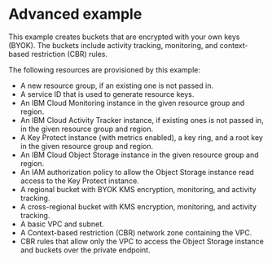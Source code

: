 # Advanced example

This example creates buckets that are encrypted with your own keys (BYOK). The buckets include activity tracking, monitoring, and context-based restriction (CBR) rules.

The following resources are provisioned by this example:

- A new resource group, if an existing one is not passed in.
- A service ID that is used to generate resource keys.
- An IBM Cloud Monitoring instance in the given resource group and region.
- An IBM Cloud Activity Tracker instance, if existing ones is not passed in, in the given resource group and region.
- A Key Protect instance (with metrics enabled), a key ring, and a root key in the given resource group and region.
- An IBM Cloud Object Storage instance in the given resource group and region.
- An IAM authorization policy to allow the Object Storage instance read access to the Key Protect instance.
- A regional bucket with BYOK KMS encryption, monitoring, and activity tracking.
- A cross-regional bucket with KMS encryption, monitoring, and activity tracking.
- A basic VPC and subnet.
- A Context-based restriction (CBR) network zone containing the VPC.
- CBR rules that allow only the VPC to access the Object Storage instance and buckets over the private endpoint.
